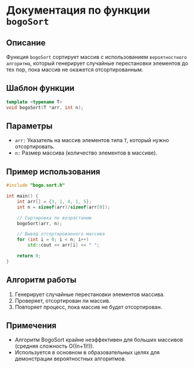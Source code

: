 # Документация по функции `bogoSort`

## Описание

Функция `bogoSort` сортирует массив с использованием `вероятностного алгоритма`, который генерирует случайные перестановки элементов до тех пор, пока массив не окажется отсортированным.

## Шаблон функции

```cpp
template <typename T>
void bogoSort(T *arr, int n);
```

## Параметры

- `arr:` Указатель на массив элементов типа `T`, который нужно отсортировать.
- `n:` Размер массива (количество элементов в массиве).

## Пример использования

```cpp
#include "bogo.sort.h"

int main() {
    int arr[] = {3, 1, 4, 1, 5};
    int n = sizeof(arr)/sizeof(arr[0]);

    // Сортировка по возрастанию
    bogoSort(arr, n);

    // Вывод отсортированного массива
    for (int i = 0; i < n; i++)
        std::cout << arr[i] << " ";

    return 0;
}
```

## Алгоритм работы

1. Генерирует случайные перестановки элементов массива.
2. Проверяет, отсортирован ли массив.
3. Повторяет процесс, пока массив не будет отсортирован.

## Примечения

- Алгоритм BogoSort крайне неэффективен для больших массивов (средняя сложность O((n+1)!)).
- Используется в основном в образовательных целях для демонстрации вероятностных алгоритмов.
